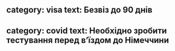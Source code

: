 category: visa
text: Безвіз до 90 днів
---
category: covid
text: Необхідно зробити тестування перед в’їздом до Німеччини
---
